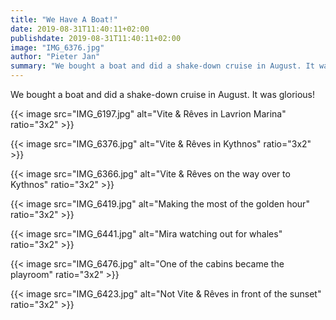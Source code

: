 ```yaml
---
title: "We Have A Boat!"
date: 2019-08-31T11:40:11+02:00
publishdate: 2019-08-31T11:40:11+02:00
image: "IMG_6376.jpg"
author: "Pieter Jan"
summary: "We bought a boat and did a shake-down cruise in August. It was glorious!"
---
```


We bought a boat and did a shake-down cruise in August. It was glorious!

{{< image src="IMG_6197.jpg" alt="Vite & Rêves in Lavrion Marina" ratio="3x2" >}}

{{< image src="IMG_6376.jpg" alt="Vite & Rêves in Kythnos" ratio="3x2" >}}

{{< image src="IMG_6366.jpg" alt="Vite & Rêves on the way over to Kythnos" ratio="3x2" >}}

{{< image src="IMG_6419.jpg" alt="Making the most of the golden hour" ratio="3x2" >}}

{{< image src="IMG_6441.jpg" alt="Mira watching out for whales" ratio="3x2" >}}

{{< image src="IMG_6476.jpg" alt="One of the cabins became the playroom" ratio="3x2" >}}

{{< image src="IMG_6423.jpg" alt="Not Vite & Rêves in front of the sunset" ratio="3x2" >}}

